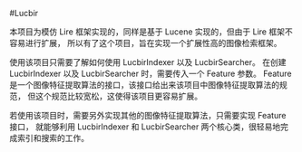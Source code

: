 #Lucbir
		
本项目为模仿 Lire 框架实现的，同样是基于 Lucene 实现的，但由于 Lire 框架不容易进行扩展，
所以有了这个项目，旨在实现一个扩展性高的图像检索框架。

使用该项目只需要了解如何使用 LucbirIndexer 以及 LucbirSearcher。
在创建 LucbirIndexer 以及 LucbirSearcher 时，需要传入一个 Feature 参数。
Feature 是一个图像特征提取算法的接口，该接口给出来该项目中图像特征提取算法的规范，
但这个规范比较宽松，这使得该项目更容易扩展。

若使用该项目时，需要另外实现其他的图像特征提取算法，只需要实现 Feature 接口，
就能够利用 LucbirIndexer 和 LucbirSearcher 两个核心类，很轻易地完成索引和搜索的工作。